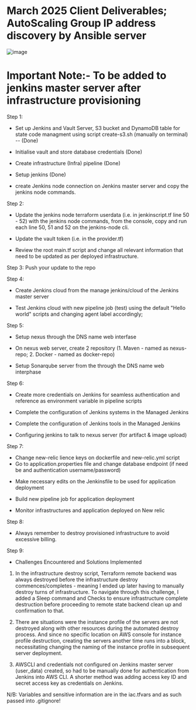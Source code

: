# March 2025 Client Deliverables; AutoScaling Group IP address discovery by Ansible server

![image](https://github.com/user-attachments/assets/3fd22c52-f6a8-4b6b-80ba-cb75e157d41d)


# Important Note:- To be added to jenkins master server after infrastructure provisioning
<!-- #sudo cat <<EOT>> /etc/docker/daemon.json
{
  "insecure-registries" : ["${var.nexus-ip}:8085"]
}
EOT -->


Step 1: 
- Set up Jenkins and Vault Server, S3 bucket and DynamoDB table for state code managment using script create-s3.sh (manually on terminal) -- (Done)
  <!-- 
  - From the main directory do sh create-s3.sh to provision jenkins and vault server - done!

  Install necessary plugins to extend jenkins functionalities
  Docker(commons, pipeline, API,...), ssh agent, Sonarqube scanner, Slack, maven-integration, pipeline stage view, terraform, nexus artifact uploader, owaps dependency, owaps zap, git, github, (git client) - d!

   -  Also configure terraform in the Jenkins tools - done!
   -  Not necessary, already in user-data script: Configure Docker in the Jenkins tools also (name=docker, install automatically=from docker.com, download=latest) - d!

   - In the system settings, configure terraform - install automatically, version (50312 linux - amd64) - done in tools!

   -->

- Initialise vault and store database credentials (Done)
<!-- 
- cd into jenkins-vault_server & ssh into the vault server (IP can be found on main.tf also) using the vault-pri-key.pem created.
- Then do vault operator init; vault login; vault secrets enable -path=secret/kv; vault kv put secret/database username=petclinic password=petclinic (copy out the vault token to be updated in provider.tf script)
-->

- Create infrastructure (Infra) pipeline (Done)
<!--
[Install AWS CLI on Jenkins master server  and configure your AWS profile]

# 1. Download the AWS CLI v2 installer
curl "https://awscli.amazonaws.com/awscli-exe-linux-x86_64.zip" -o "awscliv2.zip"

# 2. Unzip the installer
sudo yum install unzip -y
unzip awscliv2.zip

# 3. Run the installer
sudo ./aws/install

# 4. Verify the installation
aws --version

#5. Manually create a profile in ~/.aws/credentials on the Jenkins master server:
   aws configure etc
                        OR
   Add aws-access-key-id & aws-secret-access-key as a secret text in the credentials and use this 2 credentials and AWS region as an environment variable in the jenkinsfile

-- for the iac.tfvars not pushed to remote, add the iac.tfvars as a secret file on credentials and modify the terraform plan & action to include withcredentials([])

- Set up git SCM for the infra pipeline, use jenkinsfile with terraform steps and build.

-- using 1st Jenkinsfile with terraform script (init,fmt,validate, plan, approval, $action) - click lightweight checkout
Ensuring it is parameterised (action - apply/destroy) - 

Not sure though: #You might need to comment out the profile in backend.tf and provider.tf during infra-pipeline build!
-->

- Setup jenkins (Done)
<!-- 
- Add your git account in credentials (username with password - as kind, use git-token in the password space, ID:git-cred)

- Among other steps, check and download SSH keypair from Jenkins infra-pipeline workspace directory, save/replace in local repo, then also give permission using the chmod 400 .pem, (thereafter add keypair to Jenkins global credentials). (This can be done from the cli command as well by ssh into Master server and go to workspace directory)

- Duplicate cli terminal and SSH into jenkins node server using keypair from workspace, check jenkins node ip from console output for ssh purposes -> ssh -i .pem ec2-user@jenkins-node-IP; then exit

- DNS name: jenkins.aquinas.site (N/B)
--> 

- create Jenkins node connection on Jenkins master server and copy the jenkins node commands.    
<!-- 
Create (new) SSH credentials -using SSH username with private key selection, among other settings paste private key of the slave instance (cat ...pem to get)!

Return back to managed jenkins - nodes- and create the node; type=permanent agent, name= to be used can be found in the jenkinscript.tf (for node)

Number of executors = 1

remote root directory = /opt/build

label=(should be same as node agent specified on jenkinsfile)

usage=as much as possible

launch method = via SSH

under Host, add the private IP of the slave node and select the SSH credential created earlier

Host key verification strategy: Manually trusted .....

Availability: keep this agent online as much as possible

#Advance; JAVA_PATH (run "which java on jenkins-node cli); normally it should output this "/usr/bin/java", include in JAVA_PATH.

SAVE

Then click on jenkins-node created, you will see some commands, copy the appropriate one -                                  
-->


Step 2:
- Update the jenkins node terraform userdata (i.e. in jenkinscript.tf line 50 - 52) with the jenkins node commands, from the console, copy and run each line 50, 51 and 52 on the jenkins-node cli.
<!--
/Ensuring you also use current master jenkins ip address in both lines 50 and 52/
SSH into the jenkins node public Ip server (details can be found from the console output of the infra-pipeline),

run line 50 command on the cli terminal, followed by 51 and 52 (A connected output should be revealed in the cli terminal)
-->

- Update the vault token (i.e. in the provider.tf)
<!--
- Update your vpc and subnet ids (i.e. in the root main.tf) - The last command in the create-s3.sh automatically does this though!
-->
- Review the root main.tf script and change all relevant information that need to be updated as per deployed infrastructure.


Step 3:
Push your update to the repo


Step 4: 
- Create Jenkins cloud from the manage jenkins/cloud of the Jenkins master server
<!--
(Don't bother on this, already in userdata script -> SSH using infra pem, into jenkins cloud (ubuntu) and do sudo hostnamectl to set-hostname to jenkins-cloud, before exiting; Do same for jenkins node (ec2-user)!)

name=docker-slave (or jenkins-cloud); click Docker Cloud details and configure;

docker host uri: tcp://check console output for jenkins cloud public IP:port number(4243)

server credentials - Create a credential on Jenkins using username and password (Jenkins/password), ID: docker-cred (to be used below later)

click enabled; test connection

click=> Docker Agent template -> Add Docker template;

label=docker-slave (or jenkins-slave)

click Enabled

Name=docker-slave  (or jenkins-slave)

Docker Image = Pick image built name from user_data of jenkins-docker.tf (line 22) or SSH into Jenkins docker slave and do "docker image ls" to get image name!

Remote File System Root = /home/jenkins

Pull strategy - "never pull"

Connect method - "connect with SSH"

#server credentials - Create a credential on Jenkins using username and password (Jenkins/password), ID: docker-cred.

SSH key - "use configured SSH credentials (and select appropriate jenkins credential in the dropdown)

Host key verification strategy: Non verifying

AND SAVE
-->

- Test Jenkins cloud with new pipeline job (test) using the default "Hello world" scripts and changing agent label accordingly;
<!-- 
pipeline {
        agent {
           label "jenkins-cloud"
        }
        stages {
            stage('Hello') {
               steps {
                  echo 'Hello World'
               }
            }
        }
    }

click also use Groovy Sandbox
And Build

And using same pipeline job and script, with only changing of agent label to "jenkins-node", test the second slave;
pipeline {
        agent {
           label "jenkins-node"
        }
        stages {
            stage('Hello') {
               steps {
                  echo 'Hello World'
               }
            }
        }
    }

-->

Step 5:
- Setup nexus through the DNS name web interfase
<!-- 
DNS name: nexus.aquinas.site (N/B)
SSH into nexus server on the CLI
Click sign in on the web interphase of the nexus server

cat pop-up directory of the web interphase onto nexus cli to copy password; username=admin
change password; => admin123 (disable anonymous access!)
-->

- On nexus web server, create 2 repository (1. Maven - named as nexus-repo; 2. Docker - named as docker-repo)
<!--
From the settings icon!
maven2hosted; version policy - "Mixed"
Deployment policy - "allow redeploy"
Docker hosted; http-> Enter docker second port (8085), Enable VI API
Realms; click and save "Docker Bearer Token"
-->

- Setup Sonarqube server from the through the DNS name web interphase
<!--
DNS name: sonarqube.hullerdata.com (N/B)
admin & admin (==> new password = admin123)
Setup webhook between sonarqube & Jenkins; Administration -> configuration -> webhook -> https://jenkins DNS url - hullerdata/sonarqube-webhook/
Security -> user -> tokens -> generate tokens
create credentials (sonar-cred) on Jenkins (secret text) with the token
-->

Step 6:
- Create more credentials on Jenkins for seamless authentication and reference as environment variable in pipeline scripts
<!--

secret text; ansible-ip (N/B: Private IP, can be gotten from jenkins console output or your AWS console page)
secret text: nvd-key (for OWASP API Key)
secret text: from slack, copy channel name and use as secret (ID: slack-channel)

secret text: slack-cred;
  -- On desired slack channel, scroll down on the left to Add Apps -> Jenkins CI -> Configuration -> Add to slack -> choose a channel -> Add JenkinsCI integration -> scroll down and copy token to use on Jenkins credential setup

password; admin/admin123 => Nexus-cred
secret text; admin => nexus-username
secret text; admin123 => nexus-password

secret text; from jenkins console output, get nexus public IP:8085 and use (ID:nexus-repo) 
secret text; set up credentials for private infrastructure SSH key to be used by ansible in pipeline to deploy to stage and production [ID:ansible-key]

password; username(jenkins)/password() to jenkins server I suppose! (ID: jenkins-pass)        #Unresolved!
-->

- Complete the configuration of Jenkins systems in the Managed Jenkins
<!--
Sonarqube; (name: sonarqube) check Environment variable, fill Server URL, and authentication token
Slack; workspace name (Cloudhight), Credentials (slack-cred), Default channel/Member ID (Channel name) => test click connection
-->

- Complete the configuration of Jenkins tools in the Managed Jenkins
<!--
SSH into the jenkins-slave node on the cli and do mvn -v

Set up JDK (name -java) - copy java-version details on cli into "JAVA_HOME" on jenkins JDK tools - uninstall automatically.
Maven installations (name -maven) - Copy for "MAVEN_Home" on cli server.

Dependency-Check (name -> DP-Check); Click on install automatically and select Github
-->

- Configuring jenkins to talk to nexus server (for artifact & image upload)
<!--
1) SSH into the jenkins master server ?using the vault-pri-key....created? (first cd into jenkins-vault_server folder), text edit /etc/docker/daemon.json, and add this from the jenkins-docker.tf script - this makes it possible to use master jenkins to deploy on nexus!

{
   "insecure-registries" : [actual nexus public IP obtainable from console output:8085"]
}

On same CLI run:
     sudo systemctl daemon-reload 
     sudo systemctl restart docker

2) Repeat same step for Jenkins node! (Actually ignore this step since the user_data script is doing this for the node slave in the set up and no need to manually add)
-->

Step 7:
- Change new-relic lience keys on dockerfile and new-relic.yml script
- Go to application.properties file and change database endpoint (if need be and authentication username/password)
<!--
The lastest rds-endpoint can be obtained from the Console output of the infrastructure pipeline job
-->

- Make necessary edits on the Jenkinsfile to be used for application deployment

- Build new pipeline job for application deployment
<!--
You can use any name for your pipeline (Pet-adoption)
use Olalere1-present branch of the US team Git repo as the Git SCM for your application pipeline build job!

Hardcode slack channel name (instead of using variable - $SLACK_CHANNEL) with specific channel to be used in the jenkinsfile, if slack notification fails in pipeline build.

echo “${var.private-key-name}” >> /home/ec2-user/.ssh/id_rsa; you might be having challenge ssh-ing from Baston host server to Ansible, that maybe if the key is not copied in the script to the id_rsa; as such you will have to copy it over manually using the text editor (vi)

Troubleshooting note: Always remember to ssh into a server, a check (cat) or edit (vi) script and then rerun (sh). Using this (cat /var/log/cloud-init-output.log) also to troubleshoot instance with running container might help.

Troubleshooting note: Also possibility of checking things manually on your AWS console to fix like - subnet, security group, picking IP address etc
-->

- Monitor infrastructures and application deployed on New relic
<!--
On new relic web interface, go to All Entities - Hosts - click specific infrastructure to see dashboard
On new relic web interface, go to All Entities - Services (APM) - click specific application deployed, to see dashboard.
-->

Step 8: 
- Always remember to destroy provisioned infrastructure to avoid excessive billing.


Step 9: 
- Challenges Encountered and Solutions Implemented

1. In the infrastructure destroy script, Terraform remote backend was always destroyed before the infrastructure destroy commences/completes - meaning I ended up later having to manually destroy turns of infrastructure. To navigate through this challenge, I added a Sleep command and Checks to ensure infrastructure complete destruction before proceeding to remote state backend clean up and confirmation to that.

2. There are situations were the instance profile of the servers are not destroyed along with other resources during the automated destroy process. And since no specific location on AWS console for instance profile destruction, creating the servers another time runs into a block, necessitating changing the naming of the instance profile in subsequent server deployment.

<!--
start with running create-s3.sh in main; if instance profile error occur, change the name slightly of the  server instance profile on both vault_iam and jenkins_iam, then cd into Jenkins-vaults_server and run terraform apply -auto-approve manually on the terminal. 
-->

3. AWSCLI and credentials not configured on Jenkins master server (user_data) created, so had to be manually done for authentication from Jenkins into AWS CLI. A shorter method was adding access key ID and secret access key as credentials on Jenkins. 





N/B: Variables and sensitive information are in the iac.tfvars and as such passed into .gitignore!


